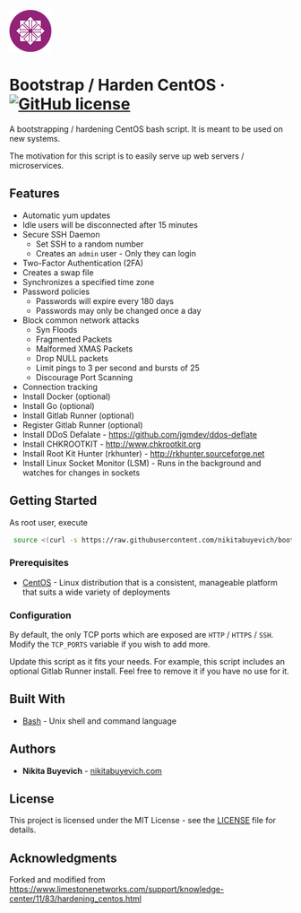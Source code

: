 ![Logo of Centos](./centos.png)

# Bootstrap / Harden CentOS &middot; [![GitHub license](https://img.shields.io/badge/license-MIT-blue.svg?style=flat-square)](./LICENSE)

A bootstrapping / hardening CentOS bash script. It is meant to be used on new systems.

The motivation for this script is to easily serve up web servers / microservices.

## Features

- Automatic yum updates
- Idle users will be disconnected after 15 minutes
- Secure SSH Daemon
  - Set SSH to a random number
  - Creates an `admin` user - Only they can login
- Two-Factor Authentication (2FA)
- Creates a swap file
- Synchronizes a specified time zone
- Password policies
  - Passwords will expire every 180 days
  - Passwords may only be changed once a day
- Block common network attacks
  - Syn Floods
  - Fragmented Packets
  - Malformed XMAS Packets
  - Drop NULL packets
  - Limit pings to 3 per second and bursts of 25
  - Discourage Port Scanning
- Connection tracking
- Install Docker (optional)
- Install Go (optional)
- Install Gitlab Runner (optional)
- Register Gitlab Runner (optional)
- Install DDoS Defalate - https://github.com/jgmdev/ddos-deflate
- Install CHKROOTKIT - http://www.chkrootkit.org
- Install Root Kit Hunter (rkhunter) - http://rkhunter.sourceforge.net
- Install Linux Socket Monitor (LSM) - Runs in the background and watches for changes in sockets

## Getting Started

As root user, execute

```bash
 source <(curl -s https://raw.githubusercontent.com/nikitabuyevich/bootstrap-centos/master/bootstrap-centos.sh)
```

### Prerequisites

- [CentOS](https://www.centos.org/) - Linux distribution that is a consistent, manageable platform that suits a wide variety of deployments

### Configuration

By default, the only TCP ports which are exposed are `HTTP` / `HTTPS` / `SSH`. Modify the `TCP_PORTS` variable if you wish to add more.

Update this script as it fits your needs. For example, this script includes an optional Gitlab Runner install. Feel free to remove it if you have no use for it.

## Built With

- [Bash](https://www.gnu.org/software/bash/) - Unix shell and command language

## Authors

- **Nikita Buyevich** - [nikitabuyevich.com](https://nikitabuyevich.com/)

## License

This project is licensed under the MIT License - see the [LICENSE](./LICENSE) file for details.

## Acknowledgments

Forked and modified from https://www.limestonenetworks.com/support/knowledge-center/11/83/hardening_centos.html
